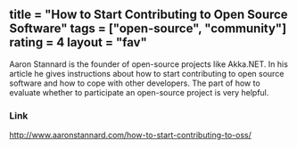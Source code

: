 title = "How to Start Contributing to Open Source Software"
tags = ["open-source", "community"]
rating = 4
layout = "fav"
---

Aaron Stannard is the founder of open-source projects like Akka.NET. In his article he gives instructions about how to start contributing to open source software and how to cope with other developers. The part of how to evaluate whether to participate an open-source project is very helpful.

### Link

http://www.aaronstannard.com/how-to-start-contributing-to-oss/
